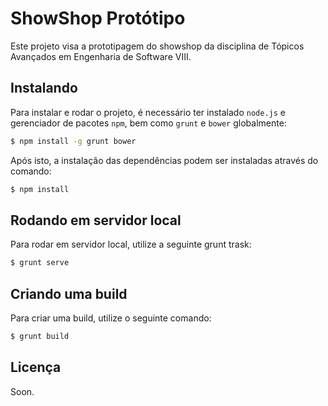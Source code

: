 # ShowShop Protótipo

Este projeto visa a prototipagem do showshop da disciplina de Tópicos Avançados em Engenharia de Software VIII.

## Instalando

Para instalar e rodar o projeto, é necessário ter instalado `node.js` e gerenciador de pacotes `npm`, bem como `grunt` e `bower` globalmente:

```bash
$ npm install -g grunt bower
```

Após isto, a instalação das dependências podem ser instaladas através do comando:

```bash
$ npm install
```

## Rodando em servidor local

Para rodar em servidor local, utilize a seguinte grunt trask:

```bash
$ grunt serve
```

## Criando uma build

Para criar uma build, utilize o seguinte comando:

```bash
$ grunt build
```

## Licença

Soon.
